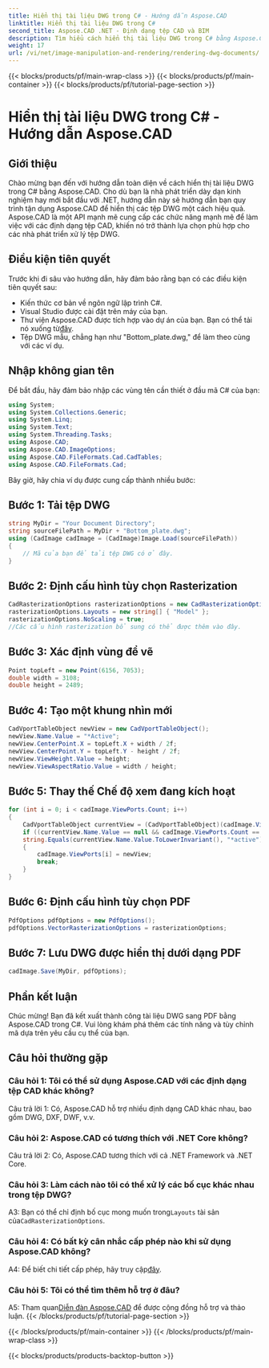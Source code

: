 ```yaml
---
title: Hiển thị tài liệu DWG trong C# - Hướng dẫn Aspose.CAD
linktitle: Hiển thị tài liệu DWG trong C#
second_title: Aspose.CAD .NET - Định dạng tệp CAD và BIM
description: Tìm hiểu cách hiển thị tài liệu DWG trong C# bằng Aspose.CAD. Hướng dẫn từng bước này bao gồm việc nhập, định cấu hình và lưu bằng các ví dụ về mã.
weight: 17
url: /vi/net/image-manipulation-and-rendering/rendering-dwg-documents/
---
```


{{< blocks/products/pf/main-wrap-class >}}
{{< blocks/products/pf/main-container >}}
{{< blocks/products/pf/tutorial-page-section >}}

# Hiển thị tài liệu DWG trong C# - Hướng dẫn Aspose.CAD

## Giới thiệu

Chào mừng bạn đến với hướng dẫn toàn diện về cách hiển thị tài liệu DWG trong C# bằng Aspose.CAD. Cho dù bạn là nhà phát triển dày dạn kinh nghiệm hay mới bắt đầu với .NET, hướng dẫn này sẽ hướng dẫn bạn quy trình tận dụng Aspose.CAD để hiển thị các tệp DWG một cách hiệu quả. Aspose.CAD là một API mạnh mẽ cung cấp các chức năng mạnh mẽ để làm việc với các định dạng tệp CAD, khiến nó trở thành lựa chọn phù hợp cho các nhà phát triển xử lý tệp DWG.

## Điều kiện tiên quyết

Trước khi đi sâu vào hướng dẫn, hãy đảm bảo rằng bạn có các điều kiện tiên quyết sau:

- Kiến thức cơ bản về ngôn ngữ lập trình C#.
- Visual Studio được cài đặt trên máy của bạn.
-  Thư viện Aspose.CAD được tích hợp vào dự án của bạn. Bạn có thể tải nó xuống từ[đây](https://releases.aspose.com/cad/net/).
- Tệp DWG mẫu, chẳng hạn như "Bottom_plate.dwg," để làm theo cùng với các ví dụ.

## Nhập không gian tên

Để bắt đầu, hãy đảm bảo nhập các vùng tên cần thiết ở đầu mã C# của bạn:

```csharp
using System;
using System.Collections.Generic;
using System.Linq;
using System.Text;
using System.Threading.Tasks;
using Aspose.CAD;
using Aspose.CAD.ImageOptions;
using Aspose.CAD.FileFormats.Cad.CadTables;
using Aspose.CAD.FileFormats.Cad;
```

Bây giờ, hãy chia ví dụ được cung cấp thành nhiều bước:

## Bước 1: Tải tệp DWG

```csharp
string MyDir = "Your Document Directory";
string sourceFilePath = MyDir + "Bottom_plate.dwg";
using (CadImage cadImage = (CadImage)Image.Load(sourceFilePath))
{
    // Mã của bạn để tải tệp DWG có ở đây.
}
```

## Bước 2: Định cấu hình tùy chọn Rasterization

```csharp
CadRasterizationOptions rasterizationOptions = new CadRasterizationOptions();
rasterizationOptions.Layouts = new string[] { "Model" };
rasterizationOptions.NoScaling = true;
//Các cấu hình rasterization bổ sung có thể được thêm vào đây.
```

## Bước 3: Xác định vùng để vẽ

```csharp
Point topLeft = new Point(6156, 7053);
double width = 3108;
double height = 2489;
```

## Bước 4: Tạo một khung nhìn mới

```csharp
CadVportTableObject newView = new CadVportTableObject();
newView.Name.Value = "*Active";
newView.CenterPoint.X = topLeft.X + width / 2f;
newView.CenterPoint.Y = topLeft.Y - height / 2f;
newView.ViewHeight.Value = height;
newView.ViewAspectRatio.Value = width / height;
```

## Bước 5: Thay thế Chế độ xem đang kích hoạt

```csharp
for (int i = 0; i < cadImage.ViewPorts.Count; i++)
{
    CadVportTableObject currentView = (CadVportTableObject)(cadImage.ViewPorts[i]);
    if ((currentView.Name.Value == null && cadImage.ViewPorts.Count == 1) ||
    string.Equals(currentView.Name.Value.ToLowerInvariant(), "*active"))
    {
        cadImage.ViewPorts[i] = newView;
        break;
    }
}
```

## Bước 6: Định cấu hình tùy chọn PDF

```csharp
PdfOptions pdfOptions = new PdfOptions();
pdfOptions.VectorRasterizationOptions = rasterizationOptions;
```

## Bước 7: Lưu DWG được hiển thị dưới dạng PDF

```csharp
cadImage.Save(MyDir, pdfOptions);
```

## Phần kết luận

Chúc mừng! Bạn đã kết xuất thành công tài liệu DWG sang PDF bằng Aspose.CAD trong C#. Vui lòng khám phá thêm các tính năng và tùy chỉnh mã dựa trên yêu cầu cụ thể của bạn.

## Câu hỏi thường gặp

### Câu hỏi 1: Tôi có thể sử dụng Aspose.CAD với các định dạng tệp CAD khác không?

Câu trả lời 1: Có, Aspose.CAD hỗ trợ nhiều định dạng CAD khác nhau, bao gồm DWG, DXF, DWF, v.v.

### Câu hỏi 2: Aspose.CAD có tương thích với .NET Core không?

Câu trả lời 2: Có, Aspose.CAD tương thích với cả .NET Framework và .NET Core.

### Câu hỏi 3: Làm cách nào tôi có thể xử lý các bố cục khác nhau trong tệp DWG?

 A3: Bạn có thể chỉ định bố cục mong muốn trong`Layouts` tài sản của`CadRasterizationOptions`.

### Câu hỏi 4: Có bất kỳ cân nhắc cấp phép nào khi sử dụng Aspose.CAD không?

 A4: Để biết chi tiết cấp phép, hãy truy cập[đây](https://purchase.aspose.com/buy).

### Câu hỏi 5: Tôi có thể tìm thêm hỗ trợ ở đâu?

A5: Tham quan[Diễn đàn Aspose.CAD](https://forum.aspose.com/c/cad/19) để được cộng đồng hỗ trợ và thảo luận.
{{< /blocks/products/pf/tutorial-page-section >}}

{{< /blocks/products/pf/main-container >}}
{{< /blocks/products/pf/main-wrap-class >}}

{{< blocks/products/products-backtop-button >}}
